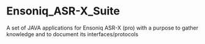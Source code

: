 # Ensoniq_ASR-X_Suite
A set of JAVA applications for Ensoniq ASR-X (pro) with a purpose to gather knowledge and to document its interfaces/protocols
